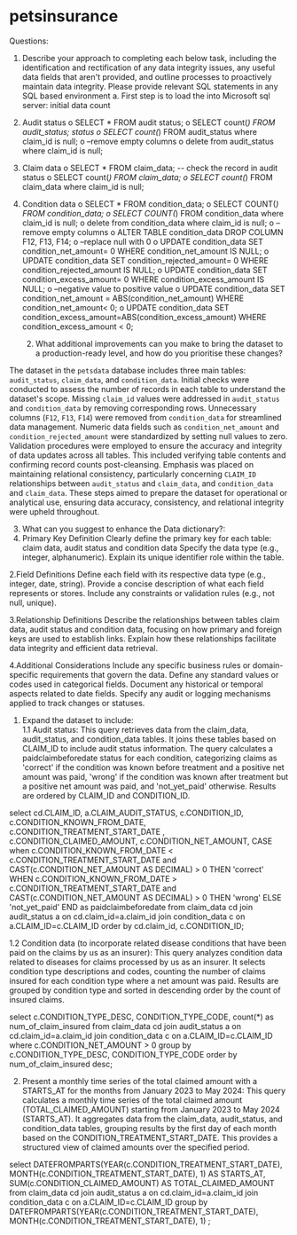 # petsinsurance
Questions:		
			
1.	Describe your approach to completing each below task, including the identification and rectification of any data integrity issues, any useful data fields that aren't provided, and outline processes to proactively maintain data integrity. Please provide relevant SQL statements in any SQL based environment
a.	 First step is to load the into Microsoft sql server: initial data count
1.	Audit status
o	SELECT * FROM audit status; 
o	SELECT count(*) FROM audit_status; status
o	SELECT count(*) FROM audit_status where claim_id is null;
o	–remove empty columns
o	delete from audit_status where claim_id is null;

2.	Claim data
o	SELECT * FROM claim_data; -- check the record in audit status
o	SELECT count(*) FROM claim_data;
o	SELECT count(*) FROM claim_data where claim_id is null;
	
3.	Condition data
o	SELECT * FROM condition_data;
o	SELECT COUNT(*) FROM condition_data;
o	SELECT COUNT(*) FROM condition_data where claim_id is null;
o	delete from  condition_data where claim_id is null;
o	–remove empty columns
o	ALTER TABLE condition_data DROP COLUMN F12, F13, F14;
o	–replace null with 0
o	UPDATE condition_data SET condition_net_amount= 0 WHERE condition_net_amount IS NULL;
o	UPDATE condition_data SET condition_rejected_amount= 0 WHERE condition_rejected_amount IS NULL;
o	UPDATE condition_data SET condition_excess_amount= 0 WHERE condition_excess_amount IS NULL;
o	–negative value to positive value
o	UPDATE condition_data SET condition_net_amount = ABS(condition_net_amount)  WHERE condition_net_amount< 0;
o	UPDATE condition_data SET condition_excess_amount=ABS(condition_excess_amount) WHERE condition_excess_amount < 0;

	2. What additional improvements can you make to bring the dataset to a production-ready level, and how do you prioritise these changes?	

The dataset in the `petsdata` database includes three main tables: `audit_status`, `claim_data`, and `condition_data`. Initial checks were conducted to assess the number of records in each table to understand the dataset's scope. Missing `claim_id` values were addressed in `audit_status` and `condition_data` by removing corresponding rows. Unnecessary columns (`F12`, `F13`, `F14`) were removed from `condition_data` for streamlined data management. Numeric data fields such as `condition_net_amount` and `condition_rejected_amount` were standardized by setting null values to zero. Validation procedures were employed to ensure the accuracy and integrity of data updates across all tables. This included verifying table contents and confirming record counts post-cleansing. Emphasis was placed on maintaining relational consistency, particularly concerning `CLAIM_ID` relationships between `audit_status` and `claim_data`, and `condition_data` and `claim_data`. These steps aimed to prepare the dataset for operational or analytical use, ensuring data accuracy, consistency, and relational integrity were upheld throughout.	
	
 
 3. What can you suggest to enhance the Data dictionary?:
1. Primary Key Definition
    Clearly define the primary key for each table: claim data, audit status and condition data
    Specify the data type (e.g., integer, alphanumeric).
    Explain its unique identifier role within the table.

2.Field Definitions
    Define each field with its respective data type (e.g., integer, date, string).
    Provide a concise description of what each field represents or stores.
    Include any constraints or validation rules (e.g., not null, unique).

3.Relationship Definitions
    Describe the relationships between tables claim data, audit status and condition data, focusing on how primary and foreign keys are used to establish links.
    Explain how these relationships facilitate data integrity and efficient data retrieval.

4.Additional Considerations
    Include any specific business rules or domain-specific requirements that govern the data.
    Define any standard values or codes used in categorical fields.
    Document any historical or temporal aspects related to date fields.
    Specify any audit or logging mechanisms applied to track changes or statuses.
			
			
	
 1. Expand the dataset to include:		
	1.1 Audit status:
      This query retrieves data from the claim_data, audit_status, and condition_data tables. It joins these tables based on CLAIM_ID to include audit status information. The query                 calculates a paidclaimbeforedate status for each condition, categorizing claims as 'correct' if the condition was known before treatment and a positive net amount was paid, 'wrong' if        the condition was known after treatment but a positive net amount was paid, and 'not_yet_paid' otherwise. Results are ordered by CLAIM_ID and CONDITION_ID.
 
select cd.CLAIM_ID, a.CLAIM_AUDIT_STATUS, c.CONDITION_ID, c.CONDITION_KNOWN_FROM_DATE, c.CONDITION_TREATMENT_START_DATE , c.CONDITION_CLAIMED_AMOUNT, c.CONDITION_NET_AMOUNT,
CASE 
when c.CONDITION_KNOWN_FROM_DATE < c.CONDITION_TREATMENT_START_DATE and CAST(c.CONDITION_NET_AMOUNT AS DECIMAL) > 0 THEN 'correct'
WHEN c.CONDITION_KNOWN_FROM_DATE > c.CONDITION_TREATMENT_START_DATE  and CAST(c.CONDITION_NET_AMOUNT AS DECIMAL) > 0 THEN 'wrong'
ELSE 'not_yet_paid' END as paidclaimbeforedate
from claim_data cd join audit_status a on cd.claim_id=a.claim_id join condition_data c on a.CLAIM_ID=c.CLAIM_ID 
order by cd.claim_id, c.CONDITION_ID;
		
	

1.2 Condition data (to incorporate related disease conditions that have been paid on the claims by us as an insurer):
    This query analyzes condition data related to diseases for claims processed by us as an insurer. It selects condition type descriptions and codes, counting the number of claims insured       for each condition type where a net amount was paid. Results are grouped by condition type and sorted in descending order by the count of insured claims.

select c.CONDITION_TYPE_DESC, CONDITION_TYPE_CODE, count(*) as num_of_claim_insured
from claim_data cd join audit_status a on cd.claim_id=a.claim_id join condition_data c on a.CLAIM_ID=c.CLAIM_ID
where c.CONDITION_NET_AMOUNT > 0
group by c.CONDITION_TYPE_DESC, CONDITION_TYPE_CODE order by num_of_claim_insured desc;

	
2.	Present a monthly time series of the total claimed amount with a STARTS_AT for the months from January 2023 to May 2024:
    This query calculates a monthly time series of the total claimed amount (TOTAL_CLAIMED_AMOUNT) starting from January 2023 to May 2024 (STARTS_AT). It aggregates data from the claim_data,     audit_status, and condition_data tables, grouping results by the first day of each month based on the CONDITION_TREATMENT_START_DATE. This provides a structured view of claimed amounts       over the specified period.

select DATEFROMPARTS(YEAR(c.CONDITION_TREATMENT_START_DATE), MONTH(c.CONDITION_TREATMENT_START_DATE), 1) AS STARTS_AT,
    SUM(c.CONDITION_CLAIMED_AMOUNT) AS TOTAL_CLAIMED_AMOUNT
from claim_data cd join audit_status a on cd.claim_id=a.claim_id join condition_data c on a.CLAIM_ID=c.CLAIM_ID
group by DATEFROMPARTS(YEAR(c.CONDITION_TREATMENT_START_DATE), MONTH(c.CONDITION_TREATMENT_START_DATE), 1) ;

